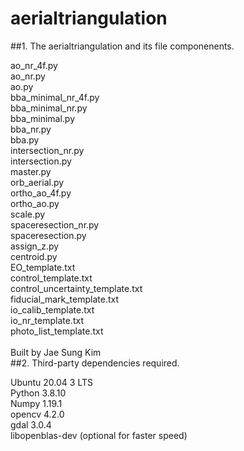 # aerialtriangulation

##1. The aerialtriangulation and its file componenents.

ao_nr_4f.py\
ao_nr.py\
ao.py\
bba_minimal_nr_4f.py\
bba_minimal_nr.py\
bba_minimal.py\
bba_nr.py\
bba.py\
intersection_nr.py\
intersection.py\
master.py\
orb_aerial.py\
ortho_ao_4f.py\
ortho_ao.py\
scale.py\
spaceresection_nr.py\
spaceresection.py\
assign_z.py\
centroid.py\
EO_template.txt\
control_template.txt\
control_uncertainty_template.txt\
fiducial_mark_template.txt\
io_calib_template.txt\
io_nr_template.txt\
photo_list_template.txt\
\
Built by Jae Sung Kim
\
##2. Third-party dependencies required.

Ubuntu 20.04 3 LTS\
Python 3.8.10\
Numpy 1.19.1\
opencv 4.2.0\
gdal 3.0.4\
libopenblas-dev (optional for faster speed)
